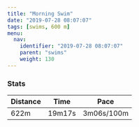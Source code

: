 ```yaml
---
title: "Morning Swim"
date: "2019-07-28 08:07:07"
tags: [swims, 600 m]
menu:
  nav:
    identifier: "2019-07-28 08:07:07"
    parent: "swims"
    weight: 130
---
```


### Stats

| Distance | Time | Pace |
|----------|------|------|
|622m|19m17s|3m06s/100m|
